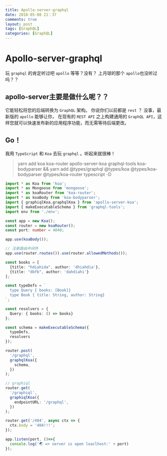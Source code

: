 ```yaml
---
title: Apollo-server-graphql
date: 2018-05-08 21：37
comments: true
layout: post
tags: [GraphQL]
categories: [GraphQL]
---
```


# Apollo-server-graphql

玩 `graphql` 的肯定听过吧 `apollo` 等等？没有？
上月球的那个 `apollo`也没听过吗？？

## apollo-server主要是做什么呢？？
它能轻松将您的后端转换为 `GraphQL` 架构。
你说你们以前都是 `rest` ？
没事，最新版的 `apollo` 能够让你，
在现有的 `REST API` 之上构建通用的 `GraphQL API`，这样您就可以快速发布新的应用程序功能，而无需等待后端更改。

<!--more-->

## Go！
我用 `TypeScript` 和 `Koa` 去玩 `graphql` 。听起来就很棒！
> yarn add koa koa-router apollo-server-koa graphql-tools koa-bodyparser
> && yarn add  @types/graphql @types/koa @types/koa-bodyparser @types/koa-router  typescript -D
```typescript
import * as Koa from 'koa';
import * as Mongoose from 'mongoose';
import * as koaRouter from 'koa-router';
import * as koaBody from 'koa-bodyparser';
import { graphiqlKoa,graphqlKoa } from 'apollo-server-koa';
import { makeExecutableSchema } from 'graphql-tools';
import env from './env';

const app = new Koa();
const router = new koaRouter();
const port: number = 4040;

app.use(koaBody());

// 注册路由中间件
app.use(router.routes()).use(router.allowedMethods());

const books = [
  {title: "hdiahida", author: 'dhiahdia'},
  {title: "dbfb", author: 'dahdiahi'}
];

const typeDefs = `
  type Query { books: [Book]}
  type Book { title: String, author: String}
`;

const resolvers = {
  Query: { books: () => books}
};

const schema = makeExecutableSchema({
  typeDefs,
  resolvers
});

router.post(
  '/graphql',
  graphqlKoa({
    schema,
  })
);

// graphiql
router.get(
  '/graphiql',
  graphiqlKoa({
    endpointURL: '/graphql',
  })
);

router.get('/404', async ctx => {
  ctx.body = '404!!!';
});

app.listen(port, ()=>{
  console.log('🌏 => server is open loaclhost:' + port)
});
```